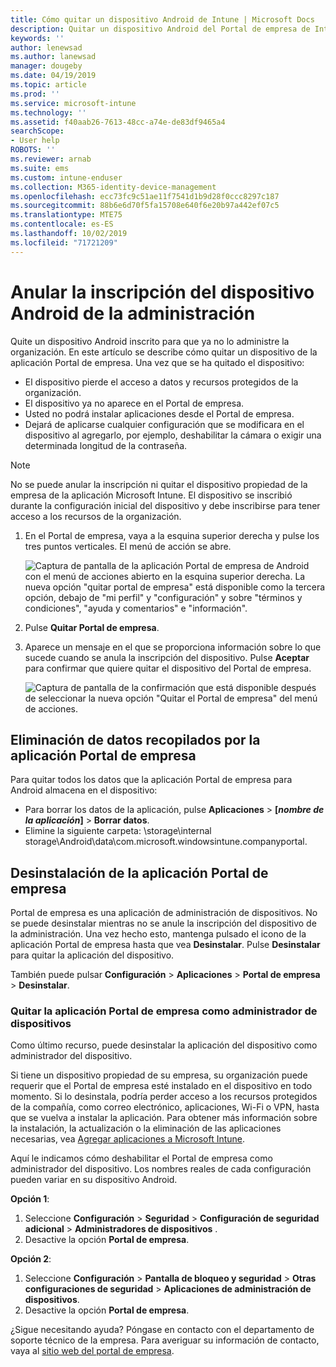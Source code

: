 ```yaml
---
title: Cómo quitar un dispositivo Android de Intune | Microsoft Docs
description: Quitar un dispositivo Android del Portal de empresa de Intune
keywords: ''
author: lenewsad
ms.author: lanewsad
manager: dougeby
ms.date: 04/19/2019
ms.topic: article
ms.prod: ''
ms.service: microsoft-intune
ms.technology: ''
ms.assetid: f40aab26-7613-48cc-a74e-de83df9465a4
searchScope:
- User help
ROBOTS: ''
ms.reviewer: arnab
ms.suite: ems
ms.custom: intune-enduser
ms.collection: M365-identity-device-management
ms.openlocfilehash: ecc73fc9c51ae11f7541d1b9d28f0ccc8297c187
ms.sourcegitcommit: 88b6e6d70f5fa15708e640f6e20b97a442ef07c5
ms.translationtype: MTE75
ms.contentlocale: es-ES
ms.lasthandoff: 10/02/2019
ms.locfileid: "71721209"
---
```

# <a name="unenroll-your-android-device-from-management"></a>Anular la inscripción del dispositivo Android de la administración  

Quite un dispositivo Android inscrito para que ya no lo administre la organización. En este artículo se describe cómo quitar un dispositivo de la aplicación Portal de empresa. Una vez que se ha quitado el dispositivo:  

* El dispositivo pierde el acceso a datos y recursos protegidos de la organización.
* El dispositivo ya no aparece en el Portal de empresa.
* Usted no podrá instalar aplicaciones desde el Portal de empresa.
* Dejará de aplicarse cualquier configuración que se modificara en el dispositivo al agregarlo, por ejemplo, deshabilitar la cámara o exigir una determinada longitud de la contraseña.  

> [!NOTE]
> No se puede anular la inscripción ni quitar el dispositivo propiedad de la empresa de la aplicación Microsoft Intune. El dispositivo se inscribió durante la configuración inicial del dispositivo y debe inscribirse para tener acceso a los recursos de la organización.  

1. En el Portal de empresa, vaya a la esquina superior derecha y pulse los tres puntos verticales. El menú de acción se abre.

   ![Captura de pantalla de la aplicación Portal de empresa de Android con el menú de acciones abierto en la esquina superior derecha. La nueva opción "quitar portal de empresa" está disponible como la tercera opción, debajo de "mi perfil" y "configuración" y sobre "términos y condiciones", "ayuda y comentarios" e "información".](./media/android_remove_cp_menu_action_after_1705.png)

2. Pulse **Quitar Portal de empresa**.  

3. Aparece un mensaje en el que se proporciona información sobre lo que sucede cuando se anula la inscripción del dispositivo. Pulse **Aceptar** para confirmar que quiere quitar el dispositivo del Portal de empresa.

   ![Captura de pantalla de la confirmación que está disponible después de seleccionar la nueva opción "Quitar el Portal de empresa" del menú de acciones.](./media/android_remove_cp_menu_confirmation_after_1705.png)

## <a name="remove-data-collected-by-the-company-portal-app"></a>Eliminación de datos recopilados por la aplicación Portal de empresa  

Para quitar todos los datos que la aplicación Portal de empresa para Android almacena en el dispositivo:

- Para borrar los datos de la aplicación, pulse **Aplicaciones** > **[*nombre de la aplicación*]**  > **Borrar datos**.
- Elimine la siguiente carpeta: \storage\internal storage\Android\data\com.microsoft.windowsintune.companyportal.

## <a name="uninstall-the-company-portal-app"></a>Desinstalación de la aplicación Portal de empresa

Portal de empresa es una aplicación de administración de dispositivos. No se puede desinstalar mientras no se anule la inscripción del dispositivo de la administración. Una vez hecho esto, mantenga pulsado el icono de la aplicación Portal de empresa hasta que vea **Desinstalar**. Pulse **Desinstalar** para quitar la aplicación del dispositivo.  

También puede pulsar **Configuración** > **Aplicaciones** > **Portal de empresa** > **Desinstalar**.  

### <a name="remove-the-company-portal-app-as-a-device-administrator"></a>Quitar la aplicación Portal de empresa como administrador de dispositivos

Como último recurso, puede desinstalar la aplicación del dispositivo como administrador del dispositivo.  

Si tiene un dispositivo propiedad de su empresa, su organización puede requerir que el Portal de empresa esté instalado en el dispositivo en todo momento. Si lo desinstala, podría perder acceso a los recursos protegidos de la compañía, como correo electrónico, aplicaciones, Wi-Fi o VPN, hasta que se vuelva a instalar la aplicación. Para obtener más información sobre la instalación, la actualización o la eliminación de las aplicaciones necesarias, vea [Agregar aplicaciones a Microsoft Intune](https://docs.microsoft.com/intune/apps/apps-add.md#apps-that-are-added-automatically-by-intune).

Aquí le indicamos cómo deshabilitar el Portal de empresa como administrador del dispositivo. Los nombres reales de cada configuración pueden variar en su dispositivo Android.  

**Opción 1**:  

1. Seleccione **Configuración** > **Seguridad** > **Configuración de seguridad adicional** > **Administradores de dispositivos** .  
2. Desactive la opción **Portal de empresa**.  

**Opción 2**:

1. Seleccione **Configuración** > **Pantalla de bloqueo y seguridad** > **Otras configuraciones de seguridad** > **Aplicaciones de administración de dispositivos**.
2. Desactive la opción **Portal de empresa**.

¿Sigue necesitando ayuda? Póngase en contacto con el departamento de soporte técnico de la empresa. Para averiguar su información de contacto, vaya al [sitio web del portal de empresa](https://go.microsoft.com/fwlink/?linkid=2010980).
